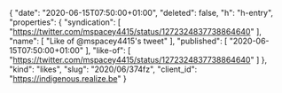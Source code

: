 {
  "date": "2020-06-15T07:50:00+01:00",
  "deleted": false,
  "h": "h-entry",
  "properties": {
    "syndication": [
      "https://twitter.com/mspacey4415/status/1272324837738864640"
    ],
    "name": [
      "Like of @mspacey4415's tweet"
    ],
    "published": [
      "2020-06-15T07:50:00+01:00"
    ],
    "like-of": [
      "https://twitter.com/mspacey4415/status/1272324837738864640"
    ]
  },
  "kind": "likes",
  "slug": "2020/06/374fz",
  "client_id": "https://indigenous.realize.be"
}
